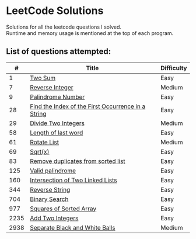 # LeetCode Solutions
Solutions for all the leetcode questions I solved. <br>
Runtime and memory usage is mentioned at the top of each program.<br>

<h2>List of questions attempted:</h2>

| #   | Title                                                                                   | Difficulty | 
| --- | --------------------------------------------------------------------------------------- | ---------- | 
| 1 | [Two Sum](https://github.com/Harsh-o4/leetcode-solutions/blob/main/1_two_sum.cpp) |  Easy    | 
| 7 | [Reverse Integer](https://github.com/Harsh-o4/leetcode-solutions/blob/main/7_reverse_integer.cpp) |  Medium    | 
| 9 | [Palindrome Number](https://github.com/Harsh-o4/leetcode-solutions/blob/main/9_palindrome_number.cpp) |  Easy   | 
| 28 | [Find the Index of the First Occurrence in a String](https://github.com/Harsh-o4/leetcode-solutions/blob/main/28_index_of%20_first_occurence.cpp) |  Easy   | 
| 29 | [Divide Two Integers](https://github.com/Harsh-o4/leetcode-solutions/blob/main/29_divide_2_integers.cpp) |  Medium  | 
| 58 | [Length of last word](https://github.com/Harsh-o4/leetcode-solutions/blob/main/58_last_word.cpp) |  Easy  | 
| 61 | [Rotate List](https://github.com/Harsh-o4/leetcode-solutions/blob/main/61_rotate_list.cpp) |  Medium  | 
| 69 | [Sqrt(x)](https://github.com/Harsh-o4/leetcode-solutions/blob/main/69_sqrt(x).cpp) |  Easy  | 
| 83 | [Remove duplicates from sorted list](https://github.com/Harsh-o4/leetcode-solutions/blob/main/83_remove_duplicates.cpp) |  Easy  | 
| 125 | [Valid palindrome](https://github.com/Harsh-o4/leetcode-solutions/blob/main/125_valid_palindrome.cpp) |  Easy  | 
| 160 | [Intersection of Two Linked Lists](https://github.com/Harsh-o4/leetcode-solutions/blob/main/160_intersection_of_2_linked_lists.cpp) |  Easy  | 
| 344 | [Reverse String](https://github.com/Harsh-o4/leetcode-solutions/blob/main/344_reverse_string.cpp) |  Easy  | 
| 704 | [Binary Search](https://github.com/Harsh-o4/leetcode-solutions/blob/main/704_binary_search.c) |  Easy  | 
| 977 | [Squares of Sorted Array](https://github.com/Harsh-o4/leetcode-solutions/blob/main/977_squares_of_sorted_array.cpp) |  Easy  | 
| 2235 | [Add Two Integers](https://github.com/Harsh-o4/leetcode-solutions/blob/main/2235_Add_Two_Integers.cpp) |  Easy | 
| 2938 | [Separate Black and White Balls](https://github.com/Harsh-o4/leetcode-solutions/blob/main/2938_Seperate_black_and_white_balls.cpp) |  Medium | 
